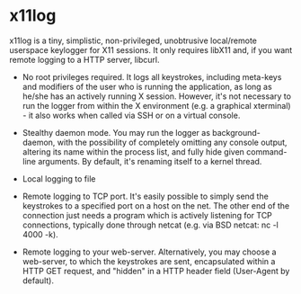 # x11log

x11log is a tiny, simplistic, non-privileged, unobtrusive local/remote
userspace keylogger for X11 sessions. It only requires libX11 and, if
you want remote logging to a HTTP server, libcurl.

 - No root privileges required. It logs all keystrokes, including meta-keys and
   modifiers of the user who is running the application, as long as he/she has 
   an actively running X session. However, it's not necessary to run the logger
   from within the X environment (e.g. a graphical xterminal) - it also works 
   when called via SSH or on a virtual console.
   
 - Stealthy daemon mode. You may run the logger as background-daemon, with the 
 possibility of completely omitting any console output, altering its name within
 the process list, and fully hide given command-line arguments. By default, it's
 renaming itself to a kernel thread.
 
 - Local logging to file
 
 - Remote logging to TCP port. It's easily possible to simply send the keystrokes
   to a specified port on a host on the net. The other end of the connection just 
   needs a program which is actively listening for TCP connections, typically done
   through netcat (e.g. via BSD netcat: nc -l 4000 -k).
 
 - Remote logging to your web-server. Alternatively, you may choose a web-server,
   to which the keystrokes are sent, encapsulated within a HTTP GET request, and 
   "hidden" in a HTTP header field (User-Agent by default).
